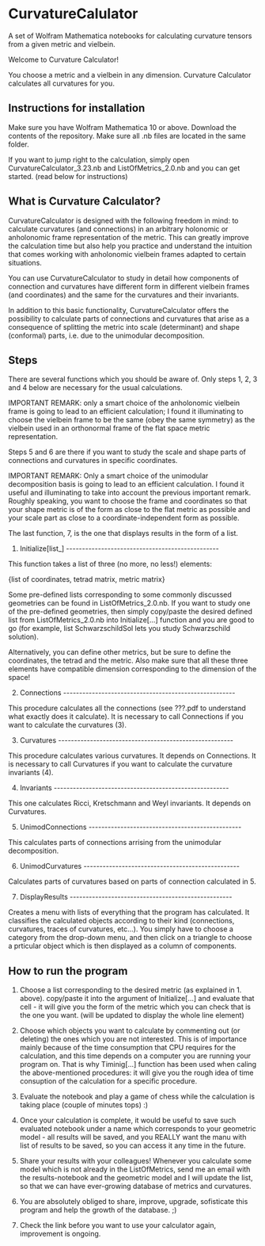 # CurvatureCalulator
A set of Wolfram Mathematica notebooks for calculating curvature tensors from a given metric and vielbein.

Welcome to Curvature Calculator!

You choose a metric and a vielbein in any dimension. Curvature Calculator calculates all curvatures for you.

## Instructions for installation

Make sure you have Wolfram Mathematica 10 or above. 
Download the contents of the repository. Make sure all .nb files are located in the same folder.

If you want to jump right to the calculation, simply open 
CurvatureCalculator_3.23.nb and ListOfMetrics_2.0.nb and you can get started.
(read below for instructions)

## What is Curvature Calculator?

CurvatureCalculator is designed with the following freedom in mind: to calculate curvatures (and connections) in an arbitrary holonomic or anholonomic frame representation of the metric. This can greatly improve the calculation time but also help you practice and understand the intuition that comes working with anholonomic vielbein frames adapted to certain situations.

You can use CurvatureCalculator to study in detail how components of connection and curvatures have different form in different vielbein frames (and coordinates) and the same for the curvatures and their invariants.

In addition to this basic functionality, CurvatureCalculator offers the possibility to calculate parts of connections and curvatures that arise as a consequence of splitting the metric into scale (determinant) and shape (conformal) parts, i.e. due to the unimodular decomposition. 

## Steps

There are several functions which you should be aware of.
Only steps 1, 2, 3 and 4 below are necessary for the usual calculations.

IMPORTANT REMARK: only a smart choice of the anholonomic vielbein frame is going to lead to an efficient calculation; I found it illuminating to choose the vielbein frame to be the same (obey the same symmetry) as the vielbein used in an orthonormal frame of the flat space metric representation.

Steps 5 and 6 are there if you want to study the scale and shape parts of connections and curvatures in specific coordinates. 

IMPORTANT REMARK: Only a smart choice of the unimodular decomposition basis is going to lead to an efficient calculation. I found it useful and illuminating to take into account the previous important remark. Roughly speaking, you want to choose the frame and coordinates so that your shape metric is of the form as close to the flat metric as possible and your scale part as close to a coordinate-independent form as possible.

The last function, 7, is the one that displays results in the form of a list.

1. Initialize[list_] ------------------------------------------------

This function takes a list of three (no more, no less!) elements:

 {list of coordinates, tetrad matrix, metric matrix}

Some pre-defined lists corresponding to some commonly discussed
geometries can be found in ListOfMetrics_2.0.nb. If you want to study
one of the pre-defined geometries, then simply copy/paste the desired defined
list from ListOfMetrics_2.0.nb into Initialize[...] function and
you are good to go (for example, list SchwarzschildSol lets you study Schwarzschild solution).

Alternatively, you can define other metrics, but be sure to define
the coordinates, the tetrad and the metric. Also make sure that all these three elements have compatible dimension corresponding to the dimension of the space!


2. Connections ------------------------------------------------------

This procedure calculates all the connections (see ???.pdf to understand
what exactly does it calculate). It is necessary to call Connections if
you want to calculate the curvatures (3).


3. Curvatures -------------------------------------------------------

This procedure calculates various curvatures. It depends on Connections. It is necessary to call Curvatures if you want to calculate the curvature invariants (4).


4. Invariants -------------------------------------------------------

This one calculates Ricci, Kretschmann and Weyl invariants. It depends on 
Curvatures.


5. UnimodConnections ------------------------------------------------

This calculates parts of connections arrising from the unimodular decomposition.


6. UnimodCurvatures -------------------------------------------------

Calculates parts of curvatures based on parts of connection calculated in 5.


7. DisplayResults ---------------------------------------------------

Creates a menu with lists of everything that the program has calculated.
It classifies the calculated objects according to their kind (connections,
curvatures, traces of curvatures, etc...). You simply have to choose a
category from the drop-down menu, and then click on a triangle to choose
a prticular object which is then displayed as a column of components.

## How to run the program

1. Choose a list corresponding to the desired metric (as explained in 1.
above). copy/paste it into the argument of Initialize[...] and evaluate
that cell - it will give you the form of the metric which you can check 
that is the one you want. (will be updated to display the whole line element)

2. Choose which objects you want to calculate by commenting out (or deleting)
the ones which you are not interested. This is of importance mainly
because of the time consumption that CPU requires for the calculation,
and this time depends on a computer you are running your program on. That
is why Timinig[...] function has been used when caling the above-mentioned
procedures: it will give you the rough idea of time consuption of the
calculation for a specific procedure.

3. Evaluate the notebook and play a game of chess while the calculation
is taking place (couple of minutes tops) :)

4. Once your calculation is complete, it would be useful to save such
evaluated notebook under a name which corresponds to your geometric
model - all results will be saved, and you REALLY want the manu with 
list of results to be saved, so you can access it any time in the future.

5. Share your results with your colleagues! Whenever you calculate some
model which is not already in the ListOfMetrics, send me an email with
the results-notebook and the geometric model and I will update the list, 
so that we can have ever-growing database of metrics and curvatures.

6. You are absolutely obliged to share, improve, upgrade, sofisticate
this program and help the growth of the database. ;)

7. Check the link before you want to use your calculator again, improvement
is ongoing.
